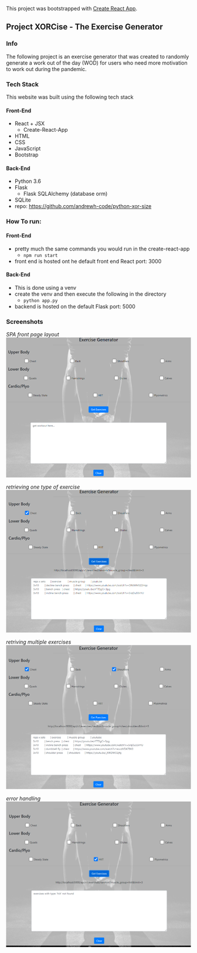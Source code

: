 This project was bootstrapped with [Create React App](https://github.com/facebook/create-react-app).

## Project XORCise - The Exercise Generator

### Info
The following project is an exercise generator that was created to randomly generate a work out of the day (WOD) for users who need more motivation to work out during the pandemic.

### Tech Stack
This website was built using the following tech stack

#### Front-End
- React + JSX
    - Create-React-App
- HTML
- CSS
- JavaScript 
- Bootstrap

#### Back-End
- Python 3.6
- Flask
    - Flask SQLAlchemy (database orm)
- SQLite 
- repo: https://github.com/andrewh-code/python-xor-size

### How To run:

#### Front-End
- pretty much the same commands you would run in the create-react-app
    - `npm run start`
- front end is hosted ont he default front end React port: 3000

#### Back-End
- This is done using a venv
- create the venv and then execute the following in the directory
    - `python app.py`
- backend is hosted on the default Flask port: 5000



### Screenshots

*SPA front page layout*
![SPA front page layout](./screenshots/Capture_001.PNG)

*retrieving one type of exercise*
![](./screenshots/Capture_002.PNG)

*retriving multiple exercises*
![](./screenshots/Capture_004.PNG)

*error handling*
![](./screenshots/Capture_003.PNG)
